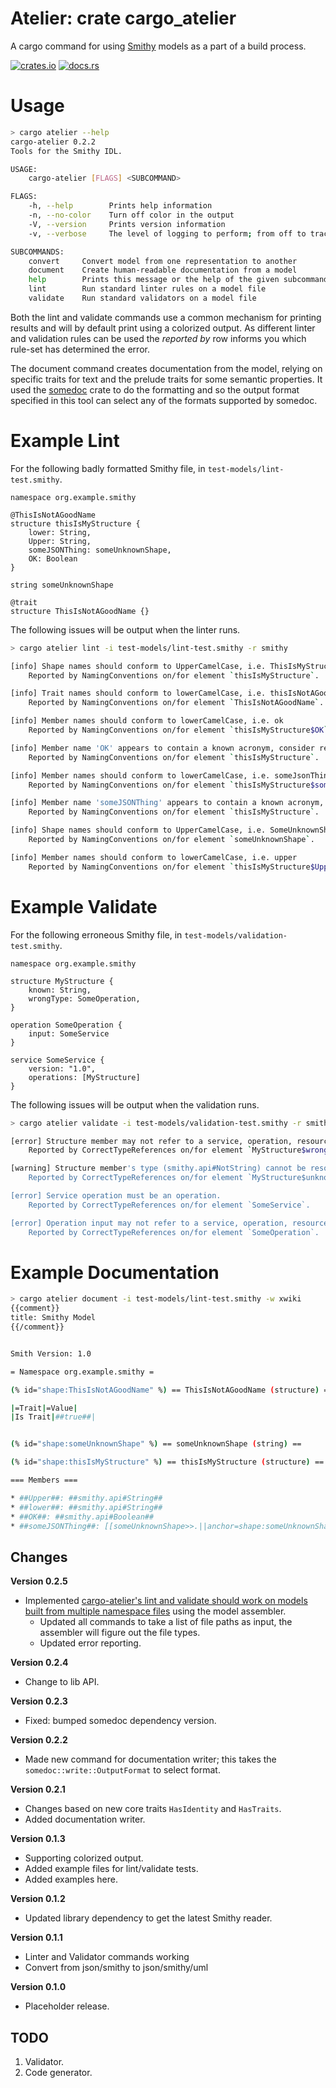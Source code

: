 # Atelier: crate cargo_atelier

A cargo command for using [Smithy](https://github.com/awslabs/smithy) models as a part of a build process.

[![crates.io](https://img.shields.io/crates/v/cargo_atelier.svg)](https://crates.io/crates/cargo_atelier)
[![docs.rs](https://docs.rs/cargo_atelier/badge.svg)](https://docs.rs/cargo_atelier)

# Usage

```bash
> cargo atelier --help
cargo-atelier 0.2.2
Tools for the Smithy IDL.

USAGE:
    cargo-atelier [FLAGS] <SUBCOMMAND>

FLAGS:
    -h, --help        Prints help information
    -n, --no-color    Turn off color in the output
    -V, --version     Prints version information
    -v, --verbose     The level of logging to perform; from off to trace

SUBCOMMANDS:
    convert     Convert model from one representation to another
    document    Create human-readable documentation from a model
    help        Prints this message or the help of the given subcommand(s)
    lint        Run standard linter rules on a model file
    validate    Run standard validators on a model file
```

Both the lint and validate commands use a common mechanism for printing results and will by default print using a 
colorized output. As different linter and validation rules can be used the _reported by_ row informs you which rule-set
has determined the error.

The document command creates documentation from the model, relying on specific traits for text and the prelude traits
for some semantic properties. It used the [somedoc](https://crates.io/crates/somedoc) crate to do the formatting and
so the output format specified in this tool can select any of the formats supported by somedoc.

# Example Lint

For the following badly formatted Smithy file, in `test-models/lint-test.smithy`.

```text
namespace org.example.smithy

@ThisIsNotAGoodName
structure thisIsMyStructure {
    lower: String,
    Upper: String,
    someJSONThing: someUnknownShape,
    OK: Boolean
}

string someUnknownShape

@trait
structure ThisIsNotAGoodName {}
```

The following issues will be output when the linter runs.

```bash
> cargo atelier lint -i test-models/lint-test.smithy -r smithy

[info] Shape names should conform to UpperCamelCase, i.e. ThisIsMyStructure
	Reported by NamingConventions on/for element `thisIsMyStructure`.

[info] Trait names should conform to lowerCamelCase, i.e. thisIsNotAGoodName
	Reported by NamingConventions on/for element `ThisIsNotAGoodName`.

[info] Member names should conform to lowerCamelCase, i.e. ok
	Reported by NamingConventions on/for element `thisIsMyStructure$OK`.

[info] Member name 'OK' appears to contain a known acronym, consider renaming i.e. ok
	Reported by NamingConventions on/for element `thisIsMyStructure`.

[info] Member names should conform to lowerCamelCase, i.e. someJsonThing
	Reported by NamingConventions on/for element `thisIsMyStructure$someJSONThing`.

[info] Member name 'someJSONThing' appears to contain a known acronym, consider renaming i.e. Json
	Reported by NamingConventions on/for element `thisIsMyStructure`.

[info] Shape names should conform to UpperCamelCase, i.e. SomeUnknownShape
	Reported by NamingConventions on/for element `someUnknownShape`.

[info] Member names should conform to lowerCamelCase, i.e. upper
	Reported by NamingConventions on/for element `thisIsMyStructure$Upper`.
```

# Example Validate

For the following erroneous Smithy file, in `test-models/validation-test.smithy`.

```text
namespace org.example.smithy

structure MyStructure {
    known: String,
    wrongType: SomeOperation,
}

operation SomeOperation {
    input: SomeService
}

service SomeService {
    version: "1.0",
    operations: [MyStructure]
}
```

The following issues will be output when the validation runs.

```bash
> cargo atelier validate -i test-models/validation-test.smithy -r smithy

[error] Structure member may not refer to a service, operation, resource or apply.
	Reported by CorrectTypeReferences on/for element `MyStructure$wrongType`.

[warning] Structure member's type (smithy.api#NotString) cannot be resolved to a shape in this model.
	Reported by CorrectTypeReferences on/for element `MyStructure$unknown`.

[error] Service operation must be an operation.
	Reported by CorrectTypeReferences on/for element `SomeService`.

[error] Operation input may not refer to a service, operation, resource or apply.
	Reported by CorrectTypeReferences on/for element `SomeOperation`.
```

# Example Documentation

```bash
> cargo atelier document -i test-models/lint-test.smithy -w xwiki
{{comment}}
title: Smithy Model
{{/comment}}


Smith Version: 1.0

= Namespace org.example.smithy =

(% id="shape:ThisIsNotAGoodName" %) == ThisIsNotAGoodName (structure) ==

|=Trait|=Value|
|Is Trait|##true##|


(% id="shape:someUnknownShape" %) == someUnknownShape (string) ==

(% id="shape:thisIsMyStructure" %) == thisIsMyStructure (structure) ==

=== Members ===

* ##Upper##: ##smithy.api#String##
* ##lower##: ##smithy.api#String##
* ##OK##: ##smithy.api#Boolean##
* ##someJSONThing##: [[someUnknownShape>>.||anchor=shape:someUnknownShape]]
```

## Changes

**Version 0.2.5**

* Implemented [cargo-atelier's lint and validate should work on models built from multiple namespace
  files](https://github.com/johnstonskj/rust-atelier/issues/27) using the model assembler.
  * Updated all commands to take a list of file paths as input, the assembler will figure out the file types.
  * Updated error reporting.

**Version 0.2.4**

* Change to lib API.

**Version 0.2.3**

* Fixed: bumped somedoc dependency version.

**Version 0.2.2**

* Made new command for documentation writer; this takes the `somedoc::write::OutputFormat` to select format.

**Version 0.2.1**

* Changes based on new core traits `HasIdentity` and `HasTraits`.
* Added documentation writer.

**Version 0.1.3**

* Supporting colorized output.
* Added example files for lint/validate tests. 
* Added examples here.

**Version 0.1.2**

* Updated library dependency to get the latest Smithy reader.

**Version 0.1.1**

* Linter and Validator commands working
* Convert from json/smithy to json/smithy/uml

**Version 0.1.0**

* Placeholder release.

## TODO

1. Validator.
1. Code generator.
